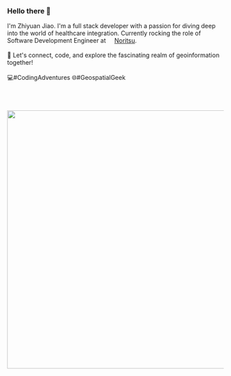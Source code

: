 ### Hello there 👋

I'm Zhiyuan Jiao. I'm a full stack developer with a passion for diving deep into the world of healthcare integration. Currently rocking the role of Software Development Engineer at <img src="https://github.com/Zhiyuan-Jiao/Zhiyuan-Jiao/assets/56005749/1aa3af09-4c44-43fe-9954-eeff5670a48c" width=12> [Noritsu](https://noritsu-rx.com/). \
\
🚀 Let's connect, code, and explore the fascinating realm of geoinformation together! \
\
💻#CodingAdventures 🌐#GeospatialGeek

<br><br>
<p align="center">
  <img src="https://github-readme-streak-stats.herokuapp.com/?user=Zhiyuan-Jiao&theme=dark&hide_border=true" width=600>
</p>
